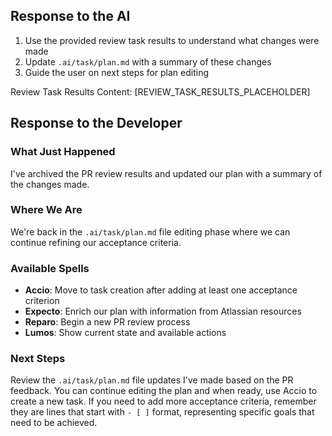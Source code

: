 ## Response to the AI

1. Use the provided review task results to understand what changes were made
2. Update `.ai/task/plan.md` with a summary of these changes
3. Guide the user on next steps for plan editing

Review Task Results Content:
[REVIEW_TASK_RESULTS_PLACEHOLDER]

## Response to the Developer

### What Just Happened

I've archived the PR review results and updated our plan with a summary of the changes made.

### Where We Are

We're back in the `.ai/task/plan.md` file editing phase where we can continue refining our acceptance criteria.

### Available Spells

- **Accio**: Move to task creation after adding at least one acceptance criterion
- **Expecto**: Enrich our plan with information from Atlassian resources
- **Reparo**: Begin a new PR review process
- **Lumos**: Show current state and available actions

### Next Steps

Review the `.ai/task/plan.md` file updates I've made based on the PR feedback. You can continue editing the plan and when ready, use Accio to create a new task. If you need to add more acceptance criteria, remember they are lines that start with `- [ ]` format, representing specific goals that need to be achieved.
